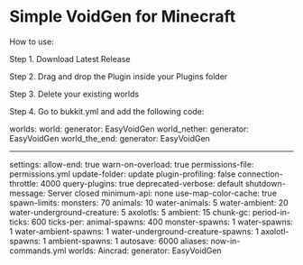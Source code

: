 # Simple VoidGen for Minecraft
How to use:

Step 1.
Download Latest Release

Step 2.
Drag and drop the Plugin inside your Plugins folder

Step 3.
Delete your existing worlds

Step 4.
Go to bukkit.yml and add the following code:

worlds:
  world:
    generator: EasyVoidGen
  world_nether:
    generator: EasyVoidGen
  world_the_end:
    generator: EasyVoidGen

---------------------------------------------------------
settings:
  allow-end: true
  warn-on-overload: true
  permissions-file: permissions.yml
  update-folder: update
  plugin-profiling: false
  connection-throttle: 4000
  query-plugins: true
  deprecated-verbose: default
  shutdown-message: Server closed
  minimum-api: none
  use-map-color-cache: true
spawn-limits:
  monsters: 70
  animals: 10
  water-animals: 5
  water-ambient: 20
  water-underground-creature: 5
  axolotls: 5
  ambient: 15
chunk-gc:
  period-in-ticks: 600
ticks-per:
  animal-spawns: 400
  monster-spawns: 1
  water-spawns: 1
  water-ambient-spawns: 1
  water-underground-creature-spawns: 1
  axolotl-spawns: 1
  ambient-spawns: 1
  autosave: 6000
aliases: now-in-commands.yml
worlds:
  Aincrad:
    generator: EasyVoidGen

